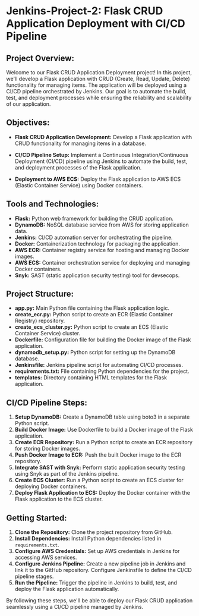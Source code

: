 # Jenkins-Project-2: Flask CRUD Application Deployment with CI/CD Pipeline

## Project Overview:

Welcome to our Flask CRUD Application Deployment project! In this project, we'll develop a Flask application with CRUD (Create, Read, Update, Delete) functionality for managing items. The application will be deployed using a CI/CD pipeline orchestrated by Jenkins. Our goal is to automate the build, test, and deployment processes while ensuring the reliability and scalability of our application.

## Objectives:

- **Flask CRUD Application Development:** Develop a Flask application with CRUD functionality for managing items in a database.
  
- **CI/CD Pipeline Setup:** Implement a Continuous Integration/Continuous Deployment (CI/CD) pipeline using Jenkins to automate the build, test, and deployment processes of the Flask application.
  
- **Deployment to AWS ECS:** Deploy the Flask application to AWS ECS (Elastic Container Service) using Docker containers.

## Tools and Technologies:

- **Flask:** Python web framework for building the CRUD application.
- **DynamoDB:** NoSQL database service from AWS for storing application data.
- **Jenkins:** CI/CD automation server for orchestrating the pipeline.
- **Docker:** Containerization technology for packaging the application.
- **AWS ECR:** Container registry service for hosting and managing Docker images.
- **AWS ECS:** Container orchestration service for deploying and managing Docker containers.
- **Snyk:** SAST (static application security testing) tool for devsecops.

## Project Structure:

- **app.py:** Main Python file containing the Flask application logic.
- **create_ecr.py:** Python script to create an ECR (Elastic Container Registry) repository.
- **create_ecs_cluster.py:** Python script to create an ECS (Elastic Container Service) cluster.
- **Dockerfile:** Configuration file for building the Docker image of the Flask application.
- **dynamodb_setup.py:** Python script for setting up the DynamoDB database.
- **Jenkinsfile:** Jenkins pipeline script for automating CI/CD processes.
- **requirements.txt:** File containing Python dependencies for the project.
- **templates:** Directory containing HTML templates for the Flask application.


## CI/CD Pipeline Steps:

1. **Setup DynamoDB:** Create a DynamoDB table using boto3 in a separate Python script.
2. **Build Docker Image:** Use Dockerfile to build a Docker image of the Flask application.
3. **Create ECR Repository:** Run a Python script to create an ECR repository for storing Docker images.
4. **Push Docker Image to ECR:** Push the built Docker image to the ECR repository.
5. **Integrate SAST with Snyk:** Perform static application security testing using Snyk as part of the Jenkins pipeline.
6. **Create ECS Cluster:** Run a Python script to create an ECS cluster for deploying Docker containers.
7. **Deploy Flask Application to ECS:** Deploy the Docker container with the Flask application to the ECS cluster.


## Getting Started:

1. **Clone the Repository:** Clone the project repository from GitHub.
2. **Install Dependencies:** Install Python dependencies listed in `requirements.txt`.
3. **Configure AWS Credentials:** Set up AWS credentials in Jenkins for accessing AWS services.
4. **Configure Jenkins Pipeline:** Create a new pipeline job in Jenkins and link it to the GitHub repository. Configure Jenkinsfile to define the CI/CD pipeline stages.
5. **Run the Pipeline:** Trigger the pipeline in Jenkins to build, test, and deploy the Flask application automatically.

By following these steps, we'll be able to deploy our Flask CRUD application seamlessly using a CI/CD pipeline managed by Jenkins.
